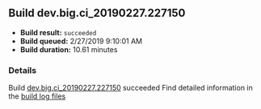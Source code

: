 ## Build dev.big.ci_20190227.227150
- **Build result:** `succeeded`
- **Build queued:** 2/27/2019 9:10:01 AM
- **Build duration:** 10.61 minutes
### Details
Build [dev.big.ci_20190227.227150](https://winappstudio.visualstudio.com/web/build.aspx?pcguid=a4ef43be-68ce-4195-a619-079b4d9834c2&builduri=vstfs%3a%2f%2f%2fBuild%2fBuild%2f27150) succeeded
Find detailed information in the [build log files](https://uwpctdiags.blob.core.windows.net/buildlogs/dev.big.ci_20190227.227150_logs.zip)
